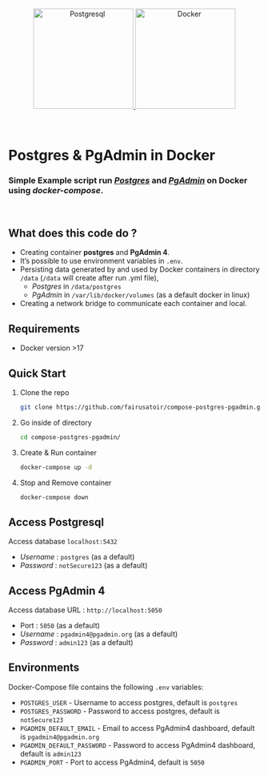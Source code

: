 <p align="center">
<br>
  <a href="https://hub.docker.com/_/postgres">
    <img src="https://cdn.iconscout.com/icon/free/png-256/postgresql-226047.png" alt="Postgresql" width="200">
  </a>

  <a href="https://hub.docker.com/">
    <img src="https://www.docker.com/sites/default/files/d8/2019-07/Moby-logo.png" alt="Docker" width="200">
  </a>
  <br>
  <br>
  <br>
</p>

# Postgres & PgAdmin in Docker

### Simple Example script run [_Postgres_](https://hub.docker.com/_/postgres) and [_PgAdmin_](https://hub.docker.com/r/dpage/pgadmin4/tags) on Docker using _docker-compose_.

<br>

## What does this code do ?

- Creating container **postgres** and **PgAdmin 4**.
- It’s possible to use environment variables in `.env`.
- Persisting data generated by and used by Docker containers in directory `/data` (`/data` will create after run .yml file),
  - _Postgres_ in `/data/postgres`
  - _PgAdmin_ in `/var/lib/docker/volumes` (as a default docker in linux)
- Creating a network bridge to communicate each container and local.

## Requirements

- Docker version >17

## Quick Start

1.  Clone the repo
    ```sh
    git clone https://github.com/fairusatoir/compose-postgres-pgadmin.git
    ```
2.  Go inside of directory
    ```sh
    cd compose-postgres-pgadmin/
    ```
3.  Create & Run container
    ```sh
    docker-compose up -d
    ```
4.  Stop and Remove container
    ```sh
    docker-compose down
    ```

## Access Postgresql

Access database `localhost:5432`

- _Username_ : `postgres` (as a default)
- _Password_ : `notSecure123` (as a default)

## Access PgAdmin 4

Access database URL : `http://localhost:5050`

- Port : `5050` (as a default)
- _Username_ : `pgadmin4@pgadmin.org` (as a default)
- _Password_ : `admin123` (as a default)

## Environments

Docker-Compose file contains the following `.env` variables:

- `POSTGRES_USER` - Username to access postgres, default is `postgres`
- `POSTGRES_PASSWORD` - Password to access postgres, default is `notSecure123`
- `PGADMIN_DEFAULT_EMAIL` - Email to access PgAdmin4 dashboard, default is `pgadmin4@pgadmin.org`
- `PGADMIN_DEFAULT_PASSWORD` - Password to access PgAdmin4 dashboard, default is `admin123`
- `PGADMIN_PORT` - Port to access PgAdmin4, default is `5050`
